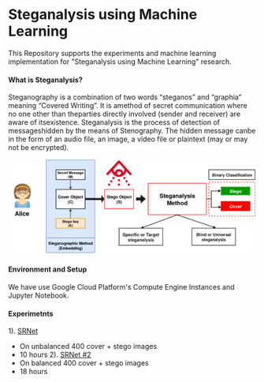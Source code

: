 # Steganalysis using Machine Learning
This Repository supports the experiments and machine learning implementation for "Steganalysis using Machine Learning" research.

#### What is Steganalysis?
Steganography   is   a   combination   of   two   words “steganos”  and  “graphia”  meaning  “Covered  Writing”.  It  is  amethod  of  secret  communication  where  no  one  other  than  theparties  directly  involved  (sender  and  receiver)  are  aware  of  itsexistence.  Steganalysis  is  the  process  of  detection  of  messageshidden  by  the  means  of  Stenography.  The  hidden  message  canbe  in  the  form  of  an  audio  file,  an  image,  a  video  file  or  plaintext (may or may not be encrypted). <br>

![SteganographyProcess](images/Stegonagraphy_Process.png)

#### Environment and Setup
We have use Google Cloud Platform's Compute Engine Instances and Jupyter Notebook.

#### Experimetnts
1). [SRNet](https://github.com/Smit2896/Steganalysis/blob/main/SRNet.ipynb)
- On unbalanced 400 cover + stego images
- 10 hours
2). [SRNet #2](https://github.com/Smit2896/Steganalysis/blob/main/SRNet_2.ipynb)
- On balanced 400 cover + stego images
- 18 hours
